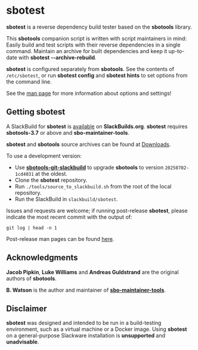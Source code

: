 # sbotest

**sbotest** is a reverse dependency build tester based on the **sbotools** library.

This **sbotools** companion script is written with script maintainers in mind: Easily build and test scripts with their reverse dependencies in a single command. Maintain an archive for built dependencies and keep it up-to-date with **sbotest \--archive-rebuild**.

**sbotest** is configured separately from **sbotools**. See the contents of `/etc/sbotest`, or run **sbotest config** and **sbotest hints** to set options from the command line.

See the [man page](https://pghvlaans.github.io/sbotools/man/sbotest/release/sbotest.1.html) for more information about options and settings!

## Getting sbotest

A SlackBuild for **sbotest** is [available](https://slackbuilds.org/repository/15.0/system/sbotest/) on **SlackBuilds.org**. **sbotest** requires **sbotools-3.7** or above and **sbo-maintainer-tools**.

**sbotest** and **sbotools** source archives can be found at [Downloads](https://pghvlaans.github.io/sbotools/downloads/).

To use a development version:
* Use **[sbotools-git-slackbuild](https://github.com/pghvlaans/sbotools-git-slackbuild/)** to upgrade **sbotools** to version `20250702-1cd4031` at the oldest.
* Clone the **sbotest** repository.
* Run `./tools/source_to_slackbuild.sh` from the root of the local repository.
* Run the SlackBuild in `slackbuild/sbotest`.

Issues and requests are welcome; if running post-release **sbotest**, please indicate the most recent commit with the output of:

    git log | head -n 1

Post-release man pages can be found [here](https://pghvlaans.github.io/sbotools/man/sbotest/post-release/sbotest.1.html).

## Acknowledgments

**Jacob Pipkin**, **Luke Williams** and **Andreas Guldstrand** are the original authors of **sbotools**.

**B. Watson** is the author and maintainer of **[sbo-maintainer-tools](https://slackware.uk/~urchlay/repos/sbo-maintainer-tools)**.

## Disclaimer

**sbotest** was designed and intended to be run in a build-testing environment, such as a virtual machine or a Docker image. Using **sbotest** on a general-purpose Slackware installation is **unsupported** and **unadvisable**.

